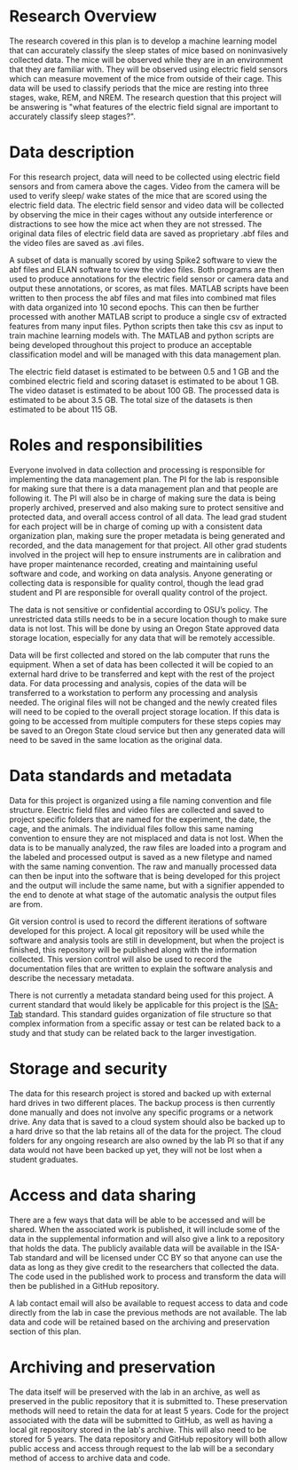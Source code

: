 # Research Overview

The research covered in this plan is to develop a machine learning model that can accurately classify the sleep states of mice based on noninvasively collected data. The mice will be observed while they are in an environment that they are familiar with. They will be observed using electric field sensors which can measure movement of the mice from outside of their cage. This data will be used to classify periods that the mice are resting into three stages, wake, REM, and NREM. The research question that this project will be answering is "what features of the electric field signal are important to accurately classify sleep stages?". 

# Data description

For this research project, data will need to be collected using electric field sensors and from camera above the cages. Video from the camera will be used to verify sleep/ wake states of the mice that are scored using the electric field data. The electric field sensor and video data will be collected by observing the mice in their cages without any outside interference or distractions to see how the mice act when they are not stressed. The original data files of electric field data are saved as proprietary .abf files and the video files are saved as .avi files. 

A subset of data is manually scored by using Spike2 software to view the abf files and ELAN software to view the video files. Both programs are then used to produce annotations for the electric field sensor or camera data and output these annotations, or scores, as mat files. MATLAB scripts have been written to then process the abf files and mat files into combined mat files with data organized into 10 second epochs. This can then be further processed with another MATLAB script to produce a single csv of extracted features from many input files. Python scripts then take this csv as input to train machine learning models with. The MATLAB and python scripts are being developed throughout this project to produce an acceptable classification model and will be managed with this data management plan. 

The electric field dataset is estimated to be between 0.5 and 1 GB and the combined electric field and scoring dataset is estimated to be about 1 GB. The video dataset is estimated to be about 100 GB. The processed data is estimated to be about 3.5 GB. The total size of the datasets is then estimated to be about 115 GB.

# Roles and responsibilities

Everyone involved in data collection and processing is responsible for implementing the data management plan. The PI for the lab is responsible for making sure that there is a data management plan and that people are following it. The PI will also be in charge of making sure the data is being properly archived, preserved and also making sure to protect sensitive and protected data, and overall access control of all data. The lead grad student for each project will be in charge of coming up with a consistent data organization plan, making sure the proper metadata is being generated and recorded, and the data management for that project. All other grad students involved in the project will hep to ensure instruments are in calibration and have proper maintenance recorded, creating and maintaining useful software and code, and working on data analysis. Anyone generating or collecting data is responsible for quality control, though the lead grad student and PI are responsible for overall quality control of the project.

The data is not sensitive or confidential according to OSU’s policy. The unrestricted data stills needs to be in a secure location though to make sure data is not lost. This will be done by using an Oregon State approved data storage location, especially for any data that will be remotely accessible.

Data will be first collected and stored on the lab computer that runs the equipment. When a set of data has been collected it will be copied to an external hard drive to be transferred and kept with the rest of the project data. For data processing and analysis, copies of the data will be transferred to a workstation to perform any processing and analysis needed. The original files will not be changed and the newly created files will need to be copied to the overall project storage location. If this data is going to be accessed from multiple computers for these steps copies may be saved to an Oregon State cloud service but then any generated data will need to be saved in the same location as the original data. 

# Data standards and metadata

Data for this project is organized using a file naming convention and file structure. Electric field files and video files are collected and saved to project specific folders that are named for the experiment, the date, the cage, and the animals. The individual files follow this same naming convention to ensure they are not misplaced and data is not lost. When the data is to be manually analyzed, the raw files are loaded into a program and the labeled and processed output is saved as a new filetype and named with the same naming convention. The raw and manually processed data can then be input into the software that is being developed for this project and the output will include the same name, but with a signifier appended to the end to denote at what stage of the automatic analysis the output files are from.

Git version control is used to record the different iterations of software developed for this project. A local git repository will be used while the software and analysis tools are still in development, but when the project is finished, this repository will be published along with the information collected. This version control will also be used to record the documentation files that are written to explain the software analysis and describe the necessary metadata.

There is not currently a metadata standard being used for this project. A current standard that would likely be applicable for this project is the [ISA-Tab](http://isatab.sourceforge.net/docs/ISA-TAB_release-candidate-1_v1.0_24nov08.pdf) standard. This standard guides organization of file structure so that complex information from a specific assay or test can be related back to a study and that study can be related back to the larger investigation.

# Storage and security

The data for this research project is stored and backed up with external hard drives in two different places. The backup process is then currently done manually and does not involve any specific programs or a network drive. Any data that is saved to a cloud system should also be backed up to a hard drive so that the lab retains all of the data for the project. The cloud folders for any ongoing research are also owned by the lab PI so that if any data would not have been backed up yet, they will not be lost when a student graduates.

# Access and data sharing

There are a few ways that data will be able to be accessed and will be shared. When the associated work is published, it will include some of the data in the supplemental information and will also give a link to a repository that holds the data. The publicly available data will be available in the ISA-Tab standard and will be licensed under CC BY so that anyone can use the data as long as they give credit to the researchers that collected the data. The code used in the published work to process and transform the data will then be published in a GitHub repository. 

A lab contact email will also be available to request access to data and code directly from the lab in case the previous methods are not available. The lab data and code will be retained based on the archiving and preservation section of this plan.  

# Archiving and preservation

The data itself will be preserved with the lab in an archive, as well as preserved in the public repository that it is submitted to. These preservation methods will need to retain the data for at least 5 years. Code for the project associated with the data will be submitted to GitHub, as well as having a local git repository stored in the lab's archive. This will also need to be stored for 5 years. The data repository and GitHub repository will both allow public access and access through request to the lab will be a secondary method of access to archive data and code. 
